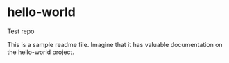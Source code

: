 # hello-world
Test repo

This is a sample readme file.  Imagine that it has valuable documentation on the hello-world project.
